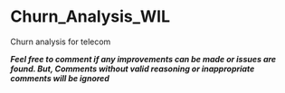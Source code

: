 # Churn_Analysis_WIL
Churn analysis for telecom <br/>

***Feel free to comment if any improvements can be made or issues are found. But, Comments without valid reasoning or inappropriate comments will be ignored***

